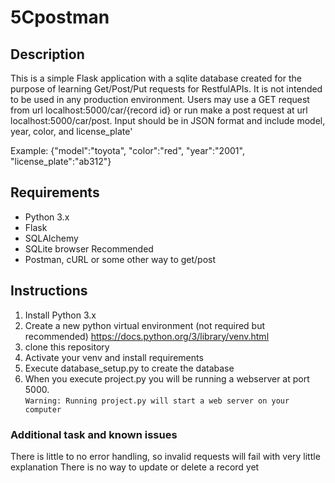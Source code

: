 # 5Cpostman

## Description
This is a simple Flask application with a sqlite database created for the purpose of learning Get/Post/Put requests for RestfulAPIs.
It is not intended to be used in any production environment.  Users may use a GET request from url localhost:5000/car/{record id} or run
make a post request at url localhost:5000/car/post.  Input should be in JSON format and include model, year, color, and license_plate'

Example:
{"model":"toyota",
"color":"red",
"year":"2001",
"license_plate":"ab312"}

## Requirements
* Python 3.x
* Flask
* SQLAlchemy 
* SQLite browser Recommended
* Postman, cURL or some other way to get/post

## Instructions
1.  Install Python 3.x
2.  Create a new python virtual environment (not required but recommended)  <https://docs.python.org/3/library/venv.html> 
3. clone this repository 
4.  Activate your venv and install requirements
5.  Execute database_setup.py to create the database
6.  When you execute project.py you will be running a webserver at port 5000.  
``` Warning: Running project.py will start a web server on your computer ```



### Additional task and known issues
There is little to no error handling, so invalid requests will fail with very little explanation 
There is no way to update or delete a record yet 
